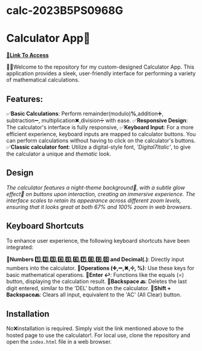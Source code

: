 # calc-2023B5PS0968G
# Calculator App🧮
[🔗**Link To Access**](https://prwt888.github.io/calc-2023B5PS0968G/)

🙋‍♂️Welcome to the repository for my custom-designed Calculator App. This application provides a sleek, user-friendly interface for performing a variety of mathematical calculations. 

## Features:

✅**Basic Calculations**: Perform remainder(modulo)**%**,addition➕, subtraction➖, multiplication✖,division➗ with ease.
✅**Responsive Design**: The calculator's interface is fully responsive,
✅**Keyboard Input**: For a more efficient experience, keyboard inputs are mapped to calculator buttons. You can perform calculations without having to click on the 
   calculator's buttons.
✅**Classic calculator font**: Utilize a digital-style font, *'Digital7Italic'*, to give the calculator a unique and *thematic* look.

## Design

*The calculator features a night-theme background🌃, with a subtle glow effect🌟 on buttons upon interaction, creating an immersive experience. The interface scales to retain its appearance across different zoom levels, ensuring that it looks great at both 67% and 100% zoom in web browsers*.

## Keyboard Shortcuts

To enhance user experience, the following keyboard shortcuts have been integrated:

🌟**Numbers 1️⃣,2️⃣,3️⃣,4️⃣,5️⃣,6️⃣,7️⃣,8️⃣,9️⃣,0️⃣ and Decimal(.)**: Directly input numbers into the calculator.
🌟**Operations (➕,➖,✖,➗, %)**: Use these keys for basic mathematical operations.
🌟**Enter ↩**: Functions like the equals (=) button, displaying the calculation result.
🌟**Backspace 🔙**: Deletes the last digit entered, similar to the 'DEL' button on the calculator.
🌟**Shift + Backspace🔙**: Clears all input, equivalent to the 'AC' (All Clear) button.

## Installation

No❌installation is required. Simply visit the link mentioned above to the hosted page to use the calculator!. For local use, clone the repository and open the `index.html` file in a web browser.

